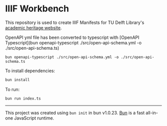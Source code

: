 # IIIF Workbench

This repository is used to create IIIF Manifests for TU Delft Library's [academic heritage website](https://heritage.tudelft.nl/en).

OpenAPI yml file has been converted to typescript with [OpenAPI Typescript](bun openapi-typescript ./src/open-api-schema.yml -o ./src/open-api-schema.ts)

```
bun openapi-typescript ./src/open-api-schema.yml -o ./src/open-api-schema.ts
```

To install dependencies:

```bash
bun install
```

To run:

```bash
bun run index.ts
```

---

This project was created using `bun init` in bun v1.0.23. [Bun](https://bun.sh) is a fast all-in-one JavaScript runtime.

